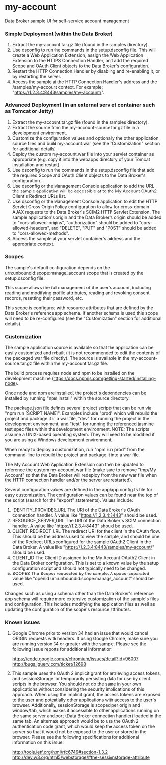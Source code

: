 my-account
==========

Data Broker sample UI for self-service account management


### Simple Deployment (within the Data Broker)

1. Extract the my-account.tar.gz file (found in the samples directory).
2. Use dsconfig to run the commands in the setup.dsconfig file.  This will create a Web Application Extension, assign
   the Web Application Extension to the HTTPS Connection Handler, and add the required Scope and OAuth Client objects to
   the Data Broker's configuration.
3. Restart the HTTP Connection Handler by disabling and re-enabling it, or by restarting the server.
4. Access the sample at the HTTP Connection Handler's address and the /samples/my-account context.  For example:
   "https://1.2.3.4:8443/samples/my-account/".


### Advanced Deployment (in an external servlet container such as Tomcat or Jetty)

1. Extract the my-account.tar.gz file (found in the samples directory).
2. Extract the source from the my-account-source.tar.gz file in a development environment.
3. Customize the configuration values and optionally the other application source files and build my-account.war (see
   the "Customization" section for additional details).
4. Deploy the custom my-account.war file into your servlet container as appropriate (e.g. copy it into the webapps
   directory of your Tomcat installation and restart).
5. Use dsconfig to run the commands in the setup.dsconfig file that add the required Scope and OAuth Client objects to
   the Data Broker's configuration.
6. Use dsconfig or the Management Console application to add the URL the sample application will be accessible at to the
   My Account OAuth2 Client's Redirect URLs list.
7. Use dsconfig or the Management Console application to edit the HTTP Servlet Cross Origin Policy configuration to
   allow for cross-domain AJAX requests to the Data Broker's SCIM2 HTTP Servlet Extension. The sample application's
   origin and the Data Broker's origin should be added to "cors-allowed-origins", "authorization" should
   be added to "cors-allowed-headers", and "DELETE", "PUT" and "POST" should be added to "cors-allowed-methods".
8. Access the sample at your servlet container's address and the appropriate context.


### Scopes

The sample's default configuration depends on the urn:unboundid:scope:manage_account scope that is created by the
setup.dsconfig file.

This scope allows the full management of the user's account, including reading and modifying profile attributes,
reading and revoking consent records, resetting their password, etc.

This scope is configured with resource attributes that are defined by the Data Broker's reference app schema.  If
another schema is used this scope will need to be re-configured (see the "Customization" section for additional
details).


### Customization

The sample application source is available so that the application can be easily customized and rebuilt (it is not
recommended to edit the contents of the packaged war file directly).  The source is available in the
my-account-source.tar.gz file within the my-account.tar.gz file.

The build process requires node and npm to be installed on the development machine
(https://docs.npmjs.com/getting-started/installing-node).

Once node and npm are installed, the project's dependencies can be installed by running "npm install" within the source
directory.

The package.json file defines several project scripts that can be run via "npm run [SCRIPT NAME]".  Examples include
"prod" which will rebuild the project and package it in a war file, "dev" for running the project in the development
environment, and "test" for running the referenced jasmine test spec files within the development environment.  NOTE:
The scripts assume a UNIX-based operating system.  They will need to be modified if you are using a Windows development
environment.

When ready to deploy a customization, run "npm run prod" from the command-line to rebuild the project and package it
into a war file.

The My Account Web Application Extension can then be updated to reference the custom my-account.war file (make sure
to remove "tmp/My Account" so that the Data Broker will redeploy from the new war file when the HTTP connection handler
and/or the server are restarted).

Several configuration values are defined in the app/app.config.ts file for easy customization.  The configuration values
can be found near the top of the script (search for the "export" statements). Values include:
1. IDENTITY_PROVIDER_URL
   The URI of the Data Broker's OAuth connection handler.  A value like "https://1.2.3.4:8443" should be used.
2. RESOURCE_SERVER_URL
   The URI of the Data Broker's SCIM connection handler.  A value like "https://1.2.3.4:8443" should be used.
3. CLIENT_REDIRECT_URL
   The redirect URI for the client in the OAuth flow.  This should be the address used to view the sample, and
   should be one of the Redirect URLs configured for the sample OAuth2 Client in the Data Broker.  A value like
   "https://1.2.3.4:8443/samples/my-account/" should be used.
4. CLIENT_ID
   The Client ID assigned to the My Account OAuth2 Client in the Data Broker configuration.  This is set to a known
   value by the setup configuration script and should not typically need to be changed.
5. SCOPES
   The Scopes requested by the sample.  A space-separated value like "openid urn:unboundid:scope:manage_account"
   should be used.

Changes such as using a schema other than the Data Broker's reference app schema will require more extensive
customization of the sample's files and configuration.  This includes modifying the application files as well as
updating the configuration of the scope's resource attributes.


### Known issues

1. Google Chrome prior to version 34 had an issue that would cancel ORIGIN requests with headers.  If using
Google Chrome, make sure you are running version 34 or greater with the sample.  Please see the following issue reports
for additional information:

    https://code.google.com/p/chromium/issues/detail?id=96007
    http://bugs.jquery.com/ticket/12698

2. This sample uses the OAuth 2 implicit grant for retrieving access tokens, and sessionStorage for temporarily
persisting data for use by client scripts in the browser.  You should not do the same in your own applications without
considering the security implications of this approach.  When using the implicit grant, the access tokens are exposed to
the user and potentially other applications with access to the user's browser.  Additionally, sessionStorage is scoped
per origin and window/tab, which makes it accessible to other applications running on the same server and port (Data
Broker connection handler) loaded in the same tab.  An alternate approach would be to use the OAuth 2 authentication
code grant, which would keep the access token on the server so that it would not be exposed to the user or stored in the
browser.  Please see the following specifications for additional information on this issue:

    http://tools.ietf.org/html/rfc6749#section-1.3.2
    http://dev.w3.org/html5/webstorage/#the-sessionstorage-attribute
